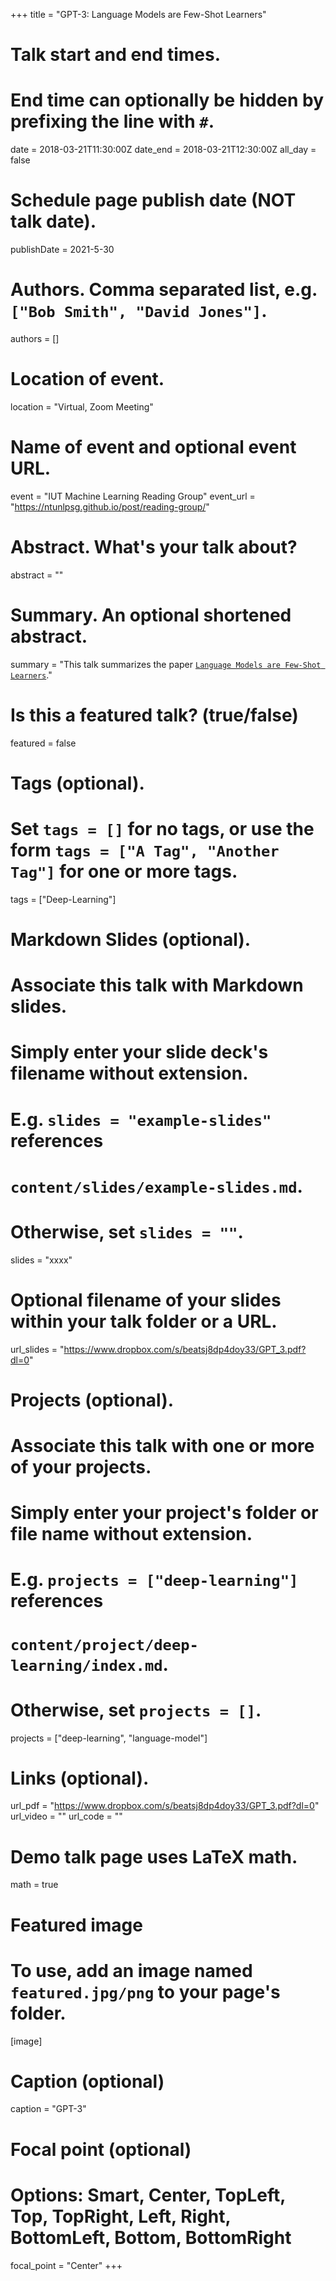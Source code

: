 +++
title = "GPT-3: Language Models are Few-Shot Learners"

# Talk start and end times.
#   End time can optionally be hidden by prefixing the line with `#`.
date = 2018-03-21T11:30:00Z
date_end = 2018-03-21T12:30:00Z
all_day = false

# Schedule page publish date (NOT talk date).
publishDate = 2021-5-30

# Authors. Comma separated list, e.g. `["Bob Smith", "David Jones"]`.
authors = []

# Location of event.
location = "Virtual, Zoom Meeting"

# Name of event and optional event URL.
event = "IUT Machine Learning Reading Group"
event_url = "https://ntunlpsg.github.io/post/reading-group/"

# Abstract. What's your talk about?
abstract = ""

# Summary. An optional shortened abstract.
summary = "This talk summarizes the paper [`Language Models are Few-Shot Learners`](https://arxiv.org/abs/2005.14165)."

# Is this a featured talk? (true/false)
featured = false

# Tags (optional).
#   Set `tags = []` for no tags, or use the form `tags = ["A Tag", "Another Tag"]` for one or more tags.
tags = ["Deep-Learning"]

# Markdown Slides (optional).
#   Associate this talk with Markdown slides.
#   Simply enter your slide deck's filename without extension.
#   E.g. `slides = "example-slides"` references 
#   `content/slides/example-slides.md`.
#   Otherwise, set `slides = ""`.
slides = "xxxx"

# Optional filename of your slides within your talk folder or a URL.
url_slides = "https://www.dropbox.com/s/beatsj8dp4doy33/GPT_3.pdf?dl=0"

# Projects (optional).
#   Associate this talk with one or more of your projects.
#   Simply enter your project's folder or file name without extension.
#   E.g. `projects = ["deep-learning"]` references 
#   `content/project/deep-learning/index.md`.
#   Otherwise, set `projects = []`.
projects = ["deep-learning", "language-model"]

# Links (optional).
url_pdf = "https://www.dropbox.com/s/beatsj8dp4doy33/GPT_3.pdf?dl=0"
url_video = ""
url_code = ""

# Demo talk page uses LaTeX math.
math = true

# Featured image
# To use, add an image named `featured.jpg/png` to your page's folder. 
[image]
  # Caption (optional)
  caption = "GPT-3"

  # Focal point (optional)
  # Options: Smart, Center, TopLeft, Top, TopRight, Left, Right, BottomLeft, Bottom, BottomRight
  focal_point = "Center"
+++
